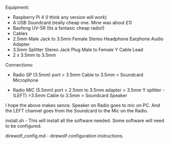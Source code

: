 

Equipment:

- Raspberry Pi 4 (I think any version will work)
- A USB Soundcard (really cheap one. Mine was about £1)
- Baofeng UV-5R (Its a fantasic cheap radio!)
- Cables
 - 2.5mm Male Jack to 3.5mm Female Stereo Headphone Earphone Audio Adapter
 - 3.5mm Splitter Stereo Jack Plug Male to Female Y Cable Lead
 - 2 x 3.5mm to 3.5mm 

Connections:

- Radio SP (3.5mm) port > 3.5mm Cable to 3.5mm > Soundcard Microphone

- Radio MIC (5.5mm) port > 2.5mm to 3.5mm adapter > 3.5mm Y splitter - (LEFT) >3.5mm Cable to 3.5mm > Soundcard Speaker

I hope the above makes sence. Speaker on Radio goes to mic on PC. And the LEFT channel goes from the Soundcard to the Mic on the Radio.

install.sh - This will install all the software needed. Some software will need to be configured.

direwolf_config.md - direwolf configuration instructions.
